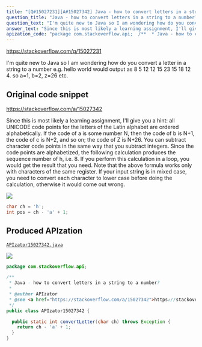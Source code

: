 ```yaml
---
title: "[Q#15027231][A#15027342] Java - how to convert letters in a string to a number?"
question_title: "Java - how to convert letters in a string to a number?"
question_text: "I'm quite new to Java so I am wondering how do you convert a letter in a string to a number e.g. hello world would output as 8 5 12 12 15 23 15 18 12 4. so a=1, b=2, z=26 etc."
answer_text: "Since this is most likely a learning assignment, I'll give you a hint: all UNICODE code points for the letters of the Latin alphabet are ordered alphabetically. If the code of a is some number N, then the code of b is N+1, the code of c is N+2, and so on; the code of Z is N+26. You can subtract character code points in the same way that you subtract integers. Since the code points are alphabetized, the following calculation produces the sequence number of h, i.e. 8. If you perform this calculation in a loop, you would get the result that you need. Note that the above formula works only with characters of the same register. If your input string is in mixed case, you need to convert each character to lower case before doing the calculation, otherwise it would come out wrong."
apization_code: "package com.stackoverflow.api;  /**  * Java - how to convert letters in a string to a number?  *  * @author APIzator  * @see <a href=\"https://stackoverflow.com/a/15027342\">https://stackoverflow.com/a/15027342</a>  */ public class APIzator15027342 {    public static int convertLetter(char ch) throws Exception {     return ch - 'a' + 1;   } }"
---
```


https://stackoverflow.com/q/15027231

I&#x27;m quite new to Java so I am wondering how do you convert a letter in a string to a number e.g. hello world would output as 8 5 12 12 15 23 15 18 12 4.
so a=1, b=2, z=26 etc.



## Original code snippet

https://stackoverflow.com/a/15027342

Since this is most likely a learning assignment, I&#x27;ll give you a hint: all UNICODE code points for the letters of the Latin alphabet are ordered alphabetically. If the code of a is some number N, then the code of b is N+1, the code of c is N+2, and so on; the code of Z is N+26.
You can subtract character code points in the same way that you subtract integers. Since the code points are alphabetized, the following calculation
produces the sequence number of h, i.e. 8. If you perform this calculation in a loop, you would get the result that you need.
Note that the above formula works only with characters of the same register. If your input string is in mixed case, you need to convert each character to lower case before doing the calculation, otherwise it would come out wrong.

<div class="code-logo"><img src="/stackoverflow.png" /></div>

```java
char ch = 'h';
int pos = ch - 'a' + 1;
```

## Produced APIzation

[`APIzator15027342.java`](https://github.com/blind-papers/apization-temp-data/raw/main/search/APIzator15027342.java)

<div class="code-logo"><img src="/apizator.png" /></div>

```java
package com.stackoverflow.api;

/**
 * Java - how to convert letters in a string to a number?
 *
 * @author APIzator
 * @see <a href="https://stackoverflow.com/a/15027342">https://stackoverflow.com/a/15027342</a>
 */
public class APIzator15027342 {

  public static int convertLetter(char ch) throws Exception {
    return ch - 'a' + 1;
  }
}

```